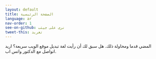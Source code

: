 ```yaml
---
layout: default
title: الصفحة الرئيسية
language: ar
nav-order: 1
see-on-github: نرى على جيثب
tweet-this: تغريد
---
```


المضي قدما ومحاولة ذلك. هل سبق لك أن رأيت لغة تبديل موقع الويب سريعة؟ اريد اتواصل مع الدكتور واتس اب.


